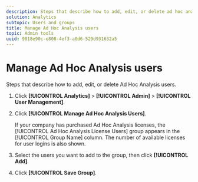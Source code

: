 ```yaml
---
description: Steps that describe how to add, edit, or delete ad hoc analysis users.
solution: Analytics
subtopic: Users and groups
title: Manage Ad Hoc Analysis users
topic: Admin tools
uuid: 9018e90c-e808-4ef3-a0d6-529d931632a5
---
```


# Manage Ad Hoc Analysis users

Steps that describe how to add, edit, or delete Ad Hoc Analysis users.

1. Click **[!UICONTROL Analytics]** > **[!UICONTROL Admin]** > **[!UICONTROL User Management]**.
1. Click **[!UICONTROL Manage Ad Hoc Analysis Users]**.

   If your company has purchased Ad Hoc Analysis licenses, the [!UICONTROL Ad Hoc Analysis License Users] group appears in the [!UICONTROL Group Name] column. The number of available licenses for user logins is also shown.

1. Select the users you want to add to the group, then click **[!UICONTROL Add]**.
1. Click **[!UICONTROL Save Group]**.
